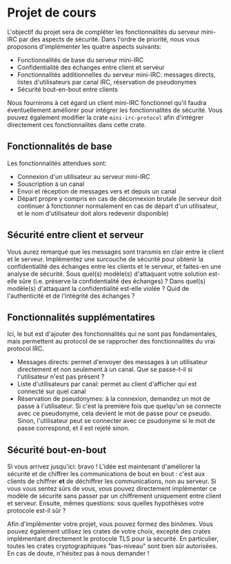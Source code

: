 
# Projet de cours

L'objectif du projet sera de compléter les fonctionnalités du serveur mini-IRC par des aspects de sécurité. Dans l'ordre de priorité, nous vous proposons d'implémenter les quatre aspects suivants:

 * Fonctionnalités de base du serveur mini-IRC
 * Confidentialité des échanges entre client et serveur
 * Fonctionnalités additionnelles du serveur mini-IRC: messages directs, listes d'utilisateurs par canal IRC, réservation de pseudonymes
 * Sécurité bout-en-bout entre clients

Nous fournirons à cet égard un client mini-IRC fonctionnel qu'il faudra éventuellement améliorer pour intégrer les fonctionnalités de sécurité. Vous pouvez également modifier la crate `mini-irc-protocol` afin d'intégrer directement ces fonctionnalités dans cette crate.

## Fonctionnalités de base

Les fonctionnalités attendues sont:

 * Connexion d'un utilisateur au serveur mini-IRC
 * Souscription à un canal
 * Envoi et réception de messages vers et depuis un canal
 * Départ propre y compris en cas de déconnexion brutale (le serveur doit continuer à fonctionner normalement en cas de départ d'un utilisateur, et le nom d'utilisateur doit alors redevenir disponible)

## Sécurité entre client et serveur

Vous aurez remarqué que les messages sont transmis en clair entre le client et le serveur. Implémentez une surcouche de sécurité pour obtenir la confidentialité des échanges entre les clients et le serveur, et faites-en une analyse de sécurité. Sous quel(s) modèle(s) d'attaquant votre solution est-elle sûre (i.e. préserve la confidentialité des échanges) ? Dans quel(s) modèle(s) d'attaquant la confidentialité est-elle violée ? Quid de l'authenticité et de l'intégrité des échanges ?

## Fonctionnalités supplémentatires

Ici, le but est d'ajouter des fonctionnalités qui ne sont pas fondamentales, mais permettent au protocol de se rapprocher des fonctionnalités du vrai protocol IRC.

* Messages directs: permet d'envoyer des messages à un utilisateur directement et non seulement à un canal. Que se passe-t-il si l'utilisateur n'est pas présent ?
* Liste d'utilisateurs par canal: permet au client d'afficher qui est connecté sur quel canal
* Réservation de pseudonymes: à la connexion, demandez un mot de passe à l'utilisateur. Si c'est la première fois que quelqu'un se connecte avec ce pseudonyme, cela devient le mot de passe pour ce pseudo. Sinon, l'utilisateur peut se connecter avec ce psudonyme si le mot de passe correspond, et il est rejeté sinon.

## Sécurité bout-en-bout
Si vous arrivez jusqu'ici: bravo ! L'idée est maintenant d'améliorer la sécurité et de chiffrer les communications de bout en bout : c'est aux clients de chiffrer **et** de déchiffrer les communications, non au serveur. Si vous vous sentez sûrs de vous, vous pouvez directement implémenter ce modèle de sécurité sans passer par un chiffrement uniquement entre client et serveur. Ensuite, mêmes questions: sous quelles hypothèses votre protocole est-il sûr ?


Afin d'implémenter votre projet, vous pouvez formez des binômes. Vous pouvez également utilisez les crates de votre choix, excepté des crates implémentant directement le protocole TLS pour la sécurité. En particulier, toutes les crates cryptographiques "bas-niveau" sont bien sûr autorisées. En cas de doute, n'hésitez pas à nous demander !
